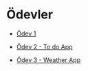 # Ödevler

- [Ödev 1](https://github.com/kodluyoruz-react-bootcamp/odevler/blob/main/odev1/Odev-1.md)

- [Ödev 2 - To do App](https://github.com/kodluyoruz-react-bootcamp/odevler/tree/main/odev2)

- [Ödev 3 - Weather App](https://github.com/kodluyoruz-react-bootcamp/odevler/tree/main/odev3)